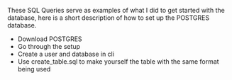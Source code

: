 These SQL Queries serve as examples of what I did to get started with the database, here is a short description of how to set up the POSTGRES database.

- Download POSTGRES
- Go through the setup
- Create a user and database in cli 
- Use create_table.sql to make yourself the table with the same format being used